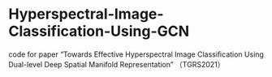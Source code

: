 # Hyperspectral-Image-Classification-Using-GCN
code for paper “Towards Effective Hyperspectral Image Classiﬁcation Using Dual-level Deep Spatial Manifold Representation” （TGRS2021）
